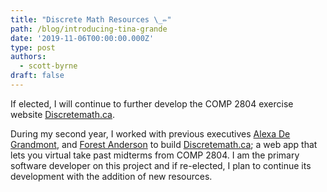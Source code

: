 ```yaml
---
title: "Discrete Math Resources \_✏️"
path: /blog/introducing-tina-grande
date: '2019-11-06T00:00:00.000Z'
type: post
authors:
  - scott-byrne
draft: false
---
```

If elected, I will continue to further develop the COMP 2804 exercise website [Discretemath.ca]().

During my second year, I worked with previous executives [Alexa De Grandmont](https://github.com/AlexaDeGrandmont), and [Forest Anderson](https://github.com/AngelOnFira) to build [Discretemath.ca](https://discretemath.ca/#/); a web app that lets you virtual take past midterms from COMP 2804. I am the primary software developer on this project and if re-elected, I plan to continue its development with the addition of new resources.